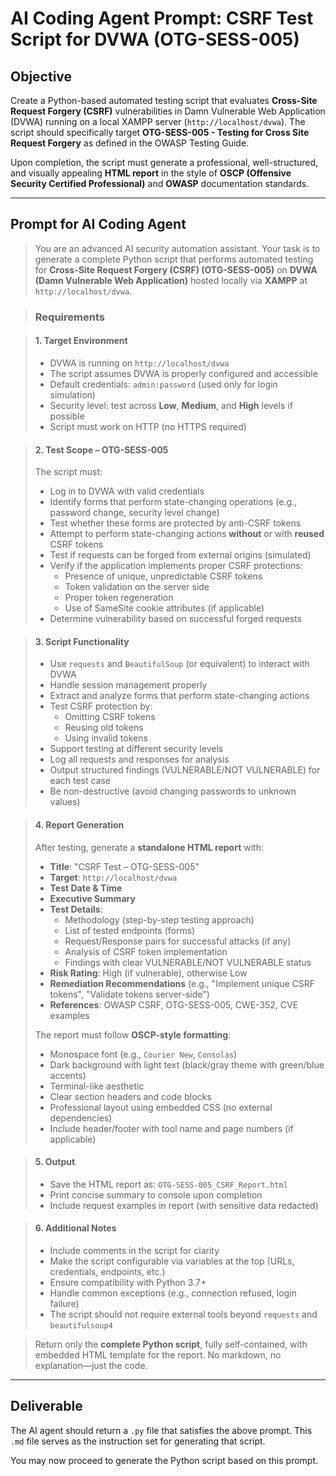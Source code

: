 # AI Coding Agent Prompt: CSRF Test Script for DVWA (OTG-SESS-005)

## Objective

Create a Python-based automated testing script that evaluates **Cross-Site Request Forgery (CSRF)** vulnerabilities in Damn Vulnerable Web Application (DVWA) running on a local XAMPP server (`http://localhost/dvwa`). The script should specifically target **OTG-SESS-005 - Testing for Cross Site Request Forgery** as defined in the OWASP Testing Guide.

Upon completion, the script must generate a professional, well-structured, and visually appealing **HTML report** in the style of **OSCP (Offensive Security Certified Professional)** and **OWASP** documentation standards.

---

## Prompt for AI Coding Agent

> You are an advanced AI security automation assistant. Your task is to generate a complete Python script that performs automated testing for **Cross-Site Request Forgery (CSRF) (OTG-SESS-005)** on **DVWA (Damn Vulnerable Web Application)** hosted locally via **XAMPP** at `http://localhost/dvwa`.

> ### Requirements

> #### 1. **Target Environment**
> - DVWA is running on `http://localhost/dvwa`
> - The script assumes DVWA is properly configured and accessible
> - Default credentials: `admin:password` (used only for login simulation)
> - Security level: test across **Low**, **Medium**, and **High** levels if possible
> - Script must work on HTTP (no HTTPS required)

> #### 2. **Test Scope – OTG-SESS-005**
> The script must:
> - Log in to DVWA with valid credentials
> - Identify forms that perform state-changing operations (e.g., password change, security level change)
> - Test whether these forms are protected by anti-CSRF tokens
> - Attempt to perform state-changing actions **without** or with **reused** CSRF tokens
> - Test if requests can be forged from external origins (simulated)
> - Verify if the application implements proper CSRF protections:
>   - Presence of unique, unpredictable CSRF tokens
>   - Token validation on the server side
>   - Proper token regeneration
>   - Use of SameSite cookie attributes (if applicable)
> - Determine vulnerability based on successful forged requests

> #### 3. **Script Functionality**
> - Use `requests` and `BeautifulSoup` (or equivalent) to interact with DVWA
> - Handle session management properly
> - Extract and analyze forms that perform state-changing actions
> - Test CSRF protection by:
>   - Omitting CSRF tokens
>   - Reusing old tokens
>   - Using invalid tokens
> - Support testing at different security levels
> - Log all requests and responses for analysis
> - Output structured findings (VULNERABLE/NOT VULNERABLE) for each test case
> - Be non-destructive (avoid changing passwords to unknown values)

> #### 4. **Report Generation**
> After testing, generate a **standalone HTML report** with:
> - **Title**: "CSRF Test – OTG-SESS-005"
> - **Target**: `http://localhost/dvwa`
> - **Test Date & Time**
> - **Executive Summary**
> - **Test Details**:
>   - Methodology (step-by-step testing approach)
>   - List of tested endpoints (forms)
>   - Request/Response pairs for successful attacks (if any)
>   - Analysis of CSRF token implementation
>   - Findings with clear VULNERABLE/NOT VULNERABLE status
> - **Risk Rating**: High (if vulnerable), otherwise Low
> - **Remediation Recommendations** (e.g., "Implement unique CSRF tokens", "Validate tokens server-side")
> - **References**: OWASP CSRF, OTG-SESS-005, CWE-352, CVE examples
> 
> The report must follow **OSCP-style formatting**:
> - Monospace font (e.g., `Courier New`, `Consolas`)
> - Dark background with light text (black/gray theme with green/blue accents)
> - Terminal-like aesthetic
> - Clear section headers and code blocks
> - Professional layout using embedded CSS (no external dependencies)
> - Include header/footer with tool name and page numbers (if applicable)

> #### 5. **Output**
> - Save the HTML report as: `OTG-SESS-005_CSRF_Report.html`
> - Print concise summary to console upon completion
> - Include request examples in report (with sensitive data redacted)

> #### 6. **Additional Notes**
> - Include comments in the script for clarity
> - Make the script configurable via variables at the top (URLs, credentials, endpoints, etc.)
> - Ensure compatibility with Python 3.7+
> - Handle common exceptions (e.g., connection refused, login failure)
> - The script should not require external tools beyond `requests` and `beautifulsoup4`

> Return only the **complete Python script**, fully self-contained, with embedded HTML template for the report. No markdown, no explanation—just the code.

---

## Deliverable

The AI agent should return a `.py` file that satisfies the above prompt. This `.md` file serves as the instruction set for generating that script.

You may now proceed to generate the Python script based on this prompt.